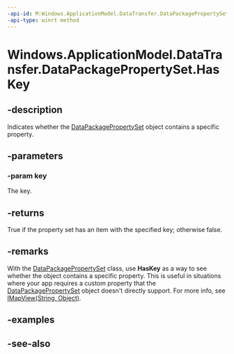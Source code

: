 ```yaml
---
-api-id: M:Windows.ApplicationModel.DataTransfer.DataPackagePropertySet.HasKey(System.String)
-api-type: winrt method
---
```


<!-- Method syntax
public bool HasKey(System.String key)
-->

# Windows.ApplicationModel.DataTransfer.DataPackagePropertySet.HasKey

## -description
Indicates whether the [DataPackagePropertySet](datapackagepropertyset.md) object contains a specific property.

## -parameters
### -param key
The key.

## -returns
True if the property set has an item with the specified key; otherwise false.

## -remarks
With the [DataPackagePropertySet](datapackagepropertyset.md) class, use **HasKey** as a way to see whether the object contains a specific property. This is useful in situations where your app requires a custom property that the [DataPackagePropertySet](datapackagepropertyset.md) object doesn't directly support. For more info, see [IMapView(String, Object)](../windows.foundation.collections/imapview_2.md).

## -examples

## -see-also
